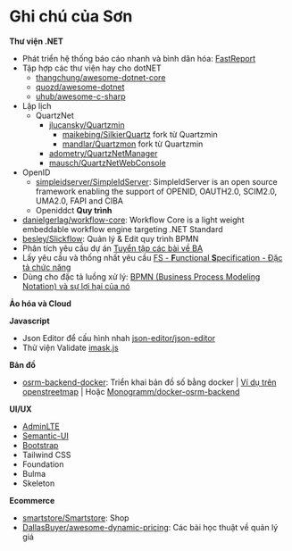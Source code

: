 # Ghi chú của Sơn
**Thư viện .NET**
* Phát triển hệ thống báo cáo nhanh và bình dân hóa: [FastReport](https://github.com/FastReports/FastReport)
* Tập hợp các thư viện hay cho dotNET
  * [thangchung/awesome-dotnet-core](https://github.com/thangchung/awesome-dotnet-core)
  * [quozd/awesome-dotnet](https://github.com/quozd/awesome-dotnet)
  * [uhub/awesome-c-sharp](https://github.com/uhub/awesome-c-sharp)
* Lập lịch
  * QuartzNet
    * [jlucansky/Quartzmin](https://github.com/jlucansky/Quartzmin)
      * [maikebing/SilkierQuartz](https://github.com/maikebing/SilkierQuartz) fork từ Quartzmin
      * [mandlar/Quartzmon](https://github.com/mandlar/Quartzmon) fork từ Quartzmin
    * [adometry/QuartzNetManager](https://github.com/adometry/QuartzNetManager)
    * [mausch/QuartzNetWebConsole](https://github.com/mausch/QuartzNetWebConsole)
* OpenID
  * [simpleidserver/SimpleIdServer](https://github.com/simpleidserver/SimpleIdServer): SimpleIdServer is an open source framework enabling the support of OPENID, OAUTH2.0, SCIM2.0, UMA2.0, FAPI and CIBA
  * Openiddct
**Quy trình**
* [danielgerlag/workflow-core](https://github.com/danielgerlag/workflow-core): Workflow Core is a light weight embeddable workflow engine targeting .NET Standard
* [besley/Slickflow](https://github.com/besley/Slickflow): Quản lý & Edit quy trình BPMN
* Phân tích yêu cầu dự án [Tuyển tập các bài về BA](https://thinhnotes.com/tuyen-tap-cac-notes-ve-business-analyst/)
* Lấy yêu cầu và thống nhất yêu cầu [FS - **F**unctional **S**pecification - Đặc tả chức năng](https://thinhnotes.com/chuyen-nghe-ba/tan-man-ve-fs/)
* Dùng cho đặc tả luồng xử lý: [BPMN (Business Process Modeling Notation) và sự lợi hại của nó](https://thinhnotes.com/chuyen-nghe-ba/bpmn-va-su-loi-hai-cua-no/)

**Ảo hóa và Cloud**

**Javascript**
* Json Editor để cấu hình nhah [json-editor/json-editor](https://github.com/json-editor/json-editor)
* Thử viện Validate [imask.js](https://imask.js.org/)

**Bản đồ**
* [osrm-backend-docker](https://github.com/peter-evans/osrm-backend-docker): Triển khai bản đồ số bằng docker | [Ví dụ trên openstreetmap](https://www.openstreetmap.org/directions?engine=fossgis_osrm_car&route=21.03174%2C105.78387%3B21.05582%2C105.61154#map=13/21.0590/105.6979) | Hoặc [Monogramm/docker-osrm-backend](https://github.com/Monogramm/docker-osrm-backend)

**UI/UX**
* [AdminLTE](https://adminlte.io/)
* [Semantic-UI](https://semantic-ui.com/)
* [Bootstrap](https://getbootstrap.com/)
* Tailwind CSS
* Foundation
* Bulma
* Skeleton

**Ecommerce**
* [smartstore/Smartstore](https://github.com/smartstore/Smartstore): Shop
* [DallasBuyer/awesome-dynamic-pricing](https://github.com/DallasBuyer/awesome-dynamic-pricing): Các bài học thuật về quản lý giá
